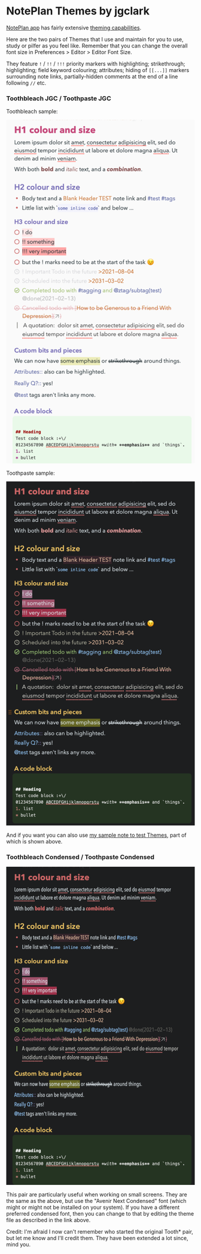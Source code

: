 # NotePlan Themes by jgclark

[NotePlan app](https://noteplan.co/) has fairly extensive [theming capabilities]().

Here are the two pairs of Themes that I use and maintain for you to use, study or pilfer as you feel like.  Remember that you can change the overall font size in Preferences > Editor > Editor Font Size.

They feature `!` / `!!` / `!!!` priority markers with highlighting; strikethrough; highlighting; field keyword colouring; attributes; hiding of `[[...]]` markers surrounding note links, partially-hidden comments at the end of a line following `//` etc.

### Toothbleach JGC / Toothpaste JGC
Toothbleach sample:

![Toothbleach JGC example](toothbleach-sample.png)

Toothpaste sample:

![Toothpaste JGC example](toothpaste-sample.png)

And if you want you can also use [my sample note to test Themes](https://noteplan.co/n/D38E5E06-959F-4570-9253-C7142C76EF02), part of which is shown above.

### Toothbleach Condensed / Toothpaste Condensed
![Toothpaste Condensed](toothpaste-condensed-sample.png)

This pair are particularly useful when working on small screens. They are the same as the above, but use the "Avenir Next Condensed" font (which might or might not be installed on your system). If you have a different preferred condensed font, then you can change to that by editing the theme file as described in the link above.

Credit: I'm afraid I now can't remember who started the original Tooth* pair, but let me know and I'll credit them. They have been extended a lot since, mind you.

